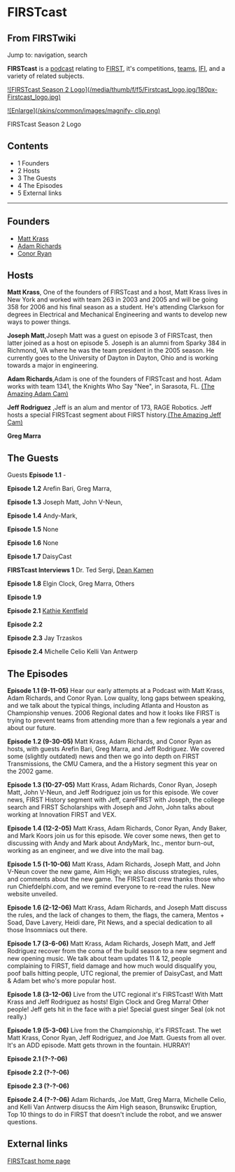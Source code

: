 # FIRSTcast

## From FIRSTwiki

Jump to: navigation, search

**FIRSTcast** is a [podcast](http://www.wikipedia.org/wiki/podcast "wikipedia:podcast") relating to [FIRST](first), it's competitions, [teams](team), [IFI](Innovation_First%2C_Inc. "Innovation First, Inc."), and a variety of related subjects.

[![FIRSTcast Season 2 Logo](/media/thumb/f/f5/Firstcast_logo.jpg/180px-
Firstcast_logo.jpg)](Image:Firstcast_logo.jpg "FIRSTcast Season 2
Logo")

[![Enlarge](/skins/common/images/magnify-
clip.png)](Image:Firstcast_logo.jpg "Enlarge")

FIRSTcast Season 2 Logo

## Contents

- 1 Founders
- 2 Hosts
- 3 The Guests
- 4 The Episodes
- 5 External links

--------------------------------------------------------------------------------

## Founders

- [Matt Krass](Matt_Krass "Matt Krass")
- [Adam Richards](Adam_Richards "Adam Richards")
- [Conor Ryan](/index.php?title=Conor_Ryan&action=edit "Conor Ryan")

## Hosts

**Matt Krass**, One of the founders of FIRSTcast and a host, Matt Krass lives in New York and worked with team 263 in 2003 and 2005 and will be going 358 for 2006 and his final season as a student. He's attending Clarkson for degrees in Electrical and Mechanical Engineering and wants to develop new ways to power things.

**Joseph Matt**,Joseph Matt was a guest on episode 3 of FIRSTcast, then latter joined as a host on episode 5\. Joseph is an alumni from Sparky 384 in Richmond, VA where he was the team president in the 2005 season. He currently goes to the University of Dayton in Dayton, Ohio and is working towards a major in engineering.

**Adam Richards**,Adam is one of the founders of FIRSTcast and host. Adam works with team 1341, the Knights Who Say "Nee", in Sarasota, FL. [(The Amazing Adam Cam)](http://podcast.openfirst.org/adam/cam.jpg "http://podcast.openfirst.org/adam/cam.jpg")

**Jeff Rodriguez** ,Jeff is an alum and mentor of 173, RAGE Robotics. Jeff hosts a special FIRSTcast segment about FIRST history.[(The Amazing Jeff Cam)](http://cardrives.com/cam.jpg "http://cardrives.com/cam.jpg")

**Greg Marra**

## The Guests

Guests **Episode 1.1** -

**Episode 1.2** Arefin Bari, Greg Marra,

**Episode 1.3** Joseph Matt, John V-Neun,

**Episode 1.4** Andy-Mark,

**Episode 1.5** None

**Episode 1.6** None

**Episode 1.7** DaisyCast

**FIRSTcast Interviews 1** Dr. Ted Sergi, [Dean Kamen](dean-kamen)

**Episode 1.8** Elgin Clock, Greg Marra, Others

**Episode 1.9**

**Episode 2.1** [Kathie Kentfield](/index.php?title=Kathie_Kentfield&action=edit "Kathie Kentfield")

**Episode 2.2**

**Episode 2.3** Jay Trzaskos

**Episode 2.4** Michelle Celio Kelli Van Antwerp

## The Episodes

**Episode 1.1 (9-11-05)** Hear our early attempts at a Podcast with Matt Krass, Adam Richards, and Conor Ryan. Low quality, long gaps between speaking, and we talk about the typical things, including Atlanta and Houston as Championship venues. 2006 Regional dates and how it looks like FIRST is trying to prevent teams from attending more than a few regionals a year and about our future.

**Episode 1.2 (9-30-05)** Matt Krass, Adam Richards, and Conor Ryan as hosts, with guests Arefin Bari, Greg Marra, and Jeff Rodriguez. We covered some (slightly outdated) news and then we go into depth on FIRST Transmissions, the CMU Camera, and the a History segment this year on the 2002 game.

**Episode 1.3 (10-27-05)** Matt Krass, Adam Richards, Conor Ryan, Joseph Matt, John V-Neun, and Jeff Rodriguez join us for this episode. We cover news, FIRST History segment with Jeff, careFIRST with Joseph, the college search and FIRST Scholarships with Joseph and John, John talks about working at Innovation FIRST and VEX.

**Episode 1.4 (12-2-05)** Matt Krass, Adam Richards, Conor Ryan, Andy Baker, and Mark Koors join us for this episode. We cover some news, then get to discussing with Andy and Mark about AndyMark, Inc., mentor burn-out, working as an engineer, and we dive into the mail bag.

**Episode 1.5 (1-10-06)** Matt Krass, Adam Richards, Joseph Matt, and John V-Neun cover the new game, Aim High; we also discuss strategies, rules, and comments about the new game. The FIRSTcast crew thanks those who run Chiefdelphi.com, and we remind everyone to re-read the rules. New website unveiled.

**Episode 1.6 (2-12-06)** Matt Krass, Adam Richards, and Joseph Matt discuss the rules, and the lack of changes to them, the flags, the camera, Mentos + Soad, Dave Lavery, Heidi dare, Pit News, and a special dedication to all those Insomniacs out there.

**Episode 1.7 (3-6-06)** Matt Krass, Adam Richards, Joseph Matt, and Jeff Rodriguez recover from the coma of the build season to a new segment and new opening music. We talk about team updates 11 & 12, people complaining to FIRST, field damage and how much would disqualify you, poof balls hitting people, UTC regional, the premier of DaisyCast, and Matt & Adam bet who's more popular host.

**Episode 1.8 (3-12-06)** Live from the UTC regional it's FIRSTcast! With Matt Krass and Jeff Rodriguez as hosts! Elgin Clock and Greg Marra! Other people! Jeff gets hit in the face with a pie! Special guest singer Seal (ok not really.)

**Episode 1.9 (5-3-06)** Live from the Championship, it's FIRSTcast. The wet Matt Krass, Conor Ryan, Jeff Rodriguez, and Joe Matt. Guests from all over. It's an ADD episode. Matt gets thrown in the fountain. HURRAY!

**Episode 2.1 (?-?-06)**

**Episode 2.2 (?-?-06)**

**Episode 2.3 (?-?-06)**

**Episode 2.4 (?-?-06)** Adam Richards, Joe Matt, Greg Marra, Michelle Celio, and Kelli Van Antwerp disucss the Aim High season, Brunswikc Eruption, Top 10 things to do in FIRST that doesn't include the robot, and we answer questions.

## External links

[FIRSTcast home page](http://podcast.openfirst.org/ "http://podcast.openfirst.org/")
